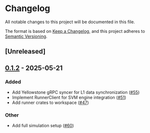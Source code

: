 # Changelog

All notable changes to this project will be documented in this file.

The format is based on [Keep a Changelog](https://keepachangelog.com/en/1.0.0/),
and this project adheres to [Semantic Versioning](https://semver.org/spec/v2.0.0.html).

## [Unreleased]

## [0.1.2](https://github.com/nitro-svm/svm-engine/compare/svm-runner-client-v0.1.1...svm-runner-client-v0.1.2) - 2025-05-21

### Added

- Add Yellowstone gRPC syncer for L1 data synchronization ([#55](https://github.com/nitro-svm/svm-engine/pull/55))
- Implement RunnerClient for SVM engine integration ([#51](https://github.com/nitro-svm/svm-engine/pull/51))
- Add runner crates to workspace ([#47](https://github.com/nitro-svm/svm-engine/pull/47))

### Other

- Add full simulation setup ([#60](https://github.com/nitro-svm/svm-engine/pull/60))
